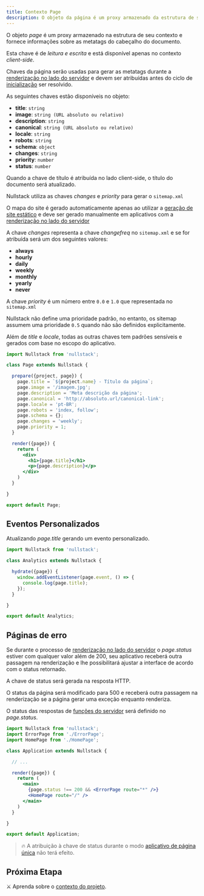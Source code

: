 ```yaml
---
title: Contexto Page
description: O objeto da página é um proxy armazenado da estrutura de seu contexto e fornece informações sobre as metatags do cabeçalho do documento
---
```


O objeto *page* é um proxy armazenado na estrutura de seu contexto e fornece informações sobre as metatags do cabeçalho do documento.

Esta chave é de *leitura e escrita* e está disponível apenas no contexto *client-side*.

Chaves da página serão usadas para gerar as metatags durante a [renderização no lado do servidor](/pt-br/renderizando-no-servidor) e devem ser atribuídas antes do ciclo de [inicialização](/pt-br/ciclo-de-vida-full-stack) ser resolvido.

As seguintes chaves estão disponíveis no objeto:

- **title**: `string`
- **image**: `string (URL absoluto ou relativo)`
- **description**: `string`
- **canonical**: `string (URL absoluto ou relativo)`
- **locale**: `string`
- **robots**: `string`
- **schema**: `object`
- **changes**: `string`
- **priority**: `number`
- **status**: `number`

Quando a chave de título é atribuída no lado client-side, o título do documento será atualizado.

Nullstack utiliza as chaves *changes* e *priority* para gerar o `sitemap.xml`

O mapa do site é gerado automaticamente apenas ao utilizar a [geração de site estático](/pt-br/geracao-de-sites-estaticos) e deve ser gerado manualmente em aplicativos com a [renderização no lado do servidor](/pt-br/renderizando-no-servidor)

A chave *changes* representa a chave *changefreq* no `sitemap.xml` e se for atribuída será um dos seguintes valores:

- **always**
- **hourly**
- **daily**
- **weekly**
- **monthly**
- **yearly**
- **never**

A chave *priority* é um número entre `0.0` e `1.0` que representada no `sitemap.xml`

Nullstack não define uma prioridade padrão, no entanto, os sitemap assumem uma prioridade `0.5` quando não são definidos explicitamente.

Além de *title* e *locale*, todas as outras chaves tem padrões sensíveis e gerados com base no escopo do aplicativo.

```jsx
import Nullstack from 'nullstack';

class Page extends Nullstack {

  prepare({project, page}) {
    page.title = `${project.name} - Título da página`;
    page.image = '/imagem.jpg';
    page.description = 'Meta descrição da página';
    page.canonical = 'http://absoluto.url/canonical-link';
    page.locale = 'pt-BR';
    page.robots = 'index, follow';
    page.schema = {};
    page.changes = 'weekly';
    page.priority = 1;
  }

  render({page}) {
    return (
      <div>
        <h1>{page.title}</h1>
        <p>{page.description}</p>
      </div>
    )
  }

}

export default Page;
```

## Eventos Personalizados

Atualizando *page.title* gerando um evento personalizado.

```jsx
import Nullstack from 'nullstack';

class Analytics extends Nullstack {

  hydrate({page}) {
    window.addEventListener(page.event, () => {
      console.log(page.title);
    });
  }

}

export default Analytics;
```

## Páginas de erro

Se durante o processo de [renderização no lado do servidor](/pt-br/renderizando-no-servidor) o *page.status* estiver com qualquer valor além de 200, seu aplicativo receberá outra passagem na renderização e lhe possibilitará ajustar a interface de acordo com o status retornado.

A chave de status será gerada na resposta HTTP.

O status da página será modificado para 500 e receberá outra passagem na renderização se a página gerar uma exceção enquanto renderiza.

O status das respostas de [funções do servidor](/pt-br/funcoes-de-servidor) será definido no *page.status*.

```jsx
import Nullstack from 'nullstack';
import ErrorPage from './ErrorPage';
import HomePage from './HomePage';

class Application extends Nullstack {

  // ...

  render({page}) {
    return (
      <main>
        {page.status !== 200 && <ErrorPage route="*" />}
        <HomePage route="/" />
      </main>
    )
  }

}

export default Application;
```

> 🔥 A atribuição à chave de status durante o modo [aplicativo de página única](/pt-br/ciclo-de-vida-full-stack) não terá efeito.

## Próxima Etapa

⚔ Aprenda sobre o [contexto do projeto](/pt-br/contexto-project).